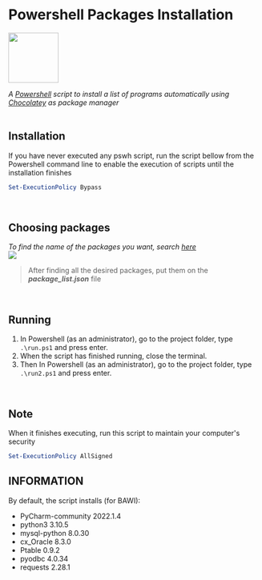 # Powershell Packages Installation

<img src="https://community.chocolatey.org/content/images/global-shared/logo-square.svg" width="100"> 

_A [Powershell](https://docs.microsoft.com/pt-br/powershell/scripting/overview?view=powershell-7.1) script to install a list of programs automatically using [Chocolatey](https://chocolatey.org/) as package manager_
<br>
<br>

## Installation

If you have never executed any pswh script, run the script bellow from the Powershell command line to enable the execution of scripts until the installation finishes
```ps1
Set-ExecutionPolicy Bypass
``` 
<br>

## Choosing packages
_To find the name of the packages you want, search [here ](https://community.chocolatey.org/packages)_<br>
![](exemple.gif)

>After finding all the desired packages, put them on the _**package_list.json**_ file


<br>

## Running 
1. In Powershell (as an administrator), go to the project folder, type ```.\run.ps1``` and press enter.
2. When the script has finished running, close the terminal.
3. Then In Powershell (as an administrator), go to the project folder, type ```.\run2.ps1``` and press enter.
<br>


## Note

When it finishes executing, run this script to maintain your computer's security
```ps1
Set-ExecutionPolicy AllSigned 
``` 
## INFORMATION
By default, the script installs (for BAWI):
* PyCharm-community 2022.1.4
* python3 3.10.5
* mysql-python 8.0.30
* cx_Oracle 8.3.0
* Ptable 0.9.2
* pyodbc 4.0.34
* requests 2.28.1

